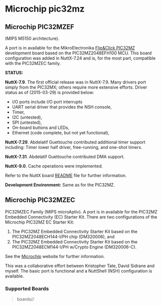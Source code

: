 Microchip pic32mz
=================

Microchip PIC32MZEF
-------------------

(MIPS M5150 architecture).

A port is in available for the MikroElectronika [Flip&Click
PIC32MZ](https://www.mikroe.com/flipclick-pic32mz) development board
based on the PIC32MZ2048EFH100 MCU. This board configuration was added
in NuttX-7.24 and is, for the most part, compatible with the PIC32MZEC
family.

**STATUS:**

**NuttX-7.9**. The first official release was in NuttX-7.9. Many drivers
port simply from the PIC32MX; others require more extensive efforts.
Driver status as of (2015-03-29) is provided below:

-   I/O ports include I/O port interrupts
-   UART serial driver that provides the NSH console,
-   Timer,
-   I2C (untested),
-   SPI (untested),
-   On-board buttons and LEDs,
-   Ethernet (code complete, but not yet functional),

**NuttX-7.29**. Abdelatif Guettouche contributed additional timer
support including: Timer lower half driver, free-running, and one-shot
timers.

**NuttX-7.31**. Abdelatif Guettouche contributed DMA support.

**NuttX-9.0**. Cache operations were implemented.

Refer to the NuttX board
[README](https://github.com/apache/nuttx/blob/master/Documentation/platforms/mips/pic32mz/boards/pic32mz-starterkit/README.txt)
file for further information.

**Development Environment:** Same as for the PIC32MZ.

Microchip PIC32MZEC
-------------------

PIC32MZEC Family (MIPS microAptiv). A port is in available for the
PIC32MZ Embedded Connectivity (EC) Starter Kit. There are two
configurations of the Microchip PIC32MZ EC Starter Kit:

1.  The PIC32MZ Embedded Connectivity Starter Kit based on the
    PIC32MZ2048ECH144-I/PH chip (DM320006), and
2.  The PIC32MZ Embedded Connectivity Starter Kit based on the
    PIC32MZ2048ECM144-I/PH w/Crypto Engine (DM320006-C).

See the [Microchip](http://www.microchip.com) website for further
information.

This was a collaborative effort between Kristopher Tate, David Sidrane
and myself. The basic port is functional and a NuttShell (NSH)
configuration is available.

### Supported Boards

> boards/*/*
